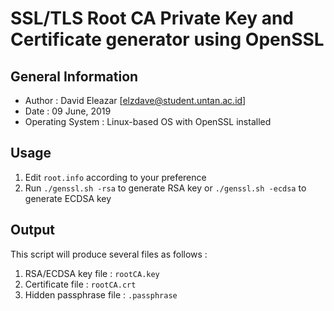 # SSL/TLS Root CA Private Key and Certificate generator using OpenSSL

## General Information
* Author    : David Eleazar [[elzdave@student.untan.ac.id](mailto:elzdave@student.untan.ac.id)]
* Date      : 09 June, 2019
* Operating System : Linux-based OS with OpenSSL installed

## Usage
1. Edit `root.info` according to your preference
2. Run `./genssl.sh -rsa` to generate RSA key or `./genssl.sh -ecdsa` to generate ECDSA key

## Output
This script will produce several files as follows : 
1. RSA/ECDSA key file : `rootCA.key`
2. Certificate file :  `rootCA.crt`
3. Hidden passphrase file : `.passphrase`